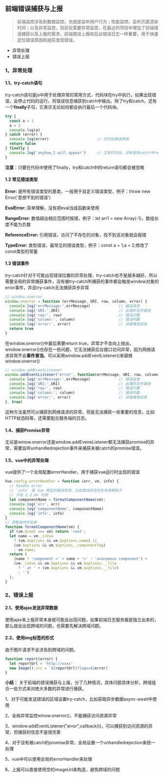 ## 前端错误捕获与上报

> 前端监控涉及到数据监控，也就是监听用户行为；性能监控，监听页面渲染时间；以及异常监控，目前仅需要异常监控，在最近的项目中增加了前端错误捕获以及上报的需求，前端错误上报和后台错误日志一样重要，用于快速定位错误原因和提前发现错误。

* 异常处理
* 错误上报

### 1、异常处理

#### 1.1、try-catch语句

try-catch语句是js中用于处理异常的常用方式，代码块在try中执行，如果出现错误，会停止代码的运行，将错误信息捕获到catch中输出。除了try和catch，还有一个**finally**子句，它表示无论如何都会执行最后一个代码块。

``` JavaScript
try {
  const a = 1
  a = 2
  console.log(a)
} catch (error) {
  console.log(error)                      // 打印出错误原因
  return false
} finally {
  console.log('anyhow,I will appear')     // 正常打印出，没有受到catch中return的影响
}
```

**注意**：只要在代码中使用了finally，try和catch中的return语句都会被忽略

#### 1.2 常见错误类型

**Error:** 是所有错误类型的基类，一般用于自定义错误类型，例子：throw new Error('意想不到的错误')

**EvalError:** 简单理解，没有把eval当成函数来使用

**RangeError:** 数值超出相应范围时报错，例子：let arr1 = new Array(-1)，数组长度不能为负数

**ReferenceError:** 引用错误，访问了不存在的对象，找不到该对象就会报错

**TypeError:** 类型错误，最常见的错误类型，例子：const a = 1;a = 2;修改了const类型的常量

#### 1.3 错误事件

try-catch针对于可能出现错误位置的异常处理，try-catch也不是越多越好。所以需要全局的异常捕获事件，没有被try-catch所捕获的事件都会触发window对象的error事件，并且try-catch无法捕获异步异常

``` JavaScript
// window.onerror
window.onerror = function (errMessage, URI, row, column, error) {
  console.log('errMessage:',errMessage)             // 错误信息
  console.log('URI:',URI)                           // 出错的文件路径
  console.log('row:', row)                          // 错误行数
  console.log('column:', column)                    // 错误列数   
  console.log('error:', error)                      // 详细堆栈信息
  return true
}
```
在window.onerror()中最后需要return true，异常才不会向上抛出，window.onerror()也存在一些问题，它无法捕获后台接口访问异常，因为网络请求异常不会**事件冒泡**。可以采用window.addEventListener()来替换window.onerror()

``` JavaScript
// window.addEventListener
window.addEventListener('error', function(errMessage, URI, row, column, error) {
  console.log('errMessage:',errMessage)             // 错误信息
  console.log('URI:',URI)                           // 出错的文件路径
  console.log('row:', row)                          // 错误行数
  console.log('column:', column)                    // 错误列数   
  console.log('error:', error)                      // 详细堆栈信息
}, true)
```

这种方法虽然可以捕获到网络请求的异常，但是无法捕获一些重要的信息，比如HTTP状态码等，还需要配合服务端的日志。

#### 1.4、捕获Promise异常

无论是winow.onerror还是window.addEveneListener都无法捕获promise的异常，需要监听unhandledrejection事件来捕获未被catch的promise错误。

#### 1.5、vue中的异常处理

vue提供了一个全局配置errorHandler，用于捕获vue运行时出现的错误

``` JavaScript
Vue.config.errorHandler = function (err, vm, info) {
  // handle error
  // `info` 是 Vue 特定的错误信息，比如错误所在的生命周期钩子
  // 只在 2.2.0+ 可用
  let componentName = formatComponentName(vm);
  console.log('err', err)
  console.log('componentName', componentName)
  console.log('info', info)
}
// 获取组件的名称
function formatComponentName(vm) {
  if (vm.$root === vm) return 'root';
  let name = vm._isVue
    ? (vm.$options && vm.$options.name) ||
    (vm.$options && vm.$options._componentTag)
    : vm.name;
  return (
    (name ? 'component <' + name + '>' : 'anonymous component') +
    (vm._isVue && vm.$options && vm.$options.__file
      ? ' at ' + (vm.$options && vm.$options.__file)
      : '')
  );
}
```

### 2、错误上报

#### 2.1、使用ajax发送异常数据

使用ajax来上报异常本身就可能会出现问题，如果前端日志服务器是独立出来的，那么就会出现跨域的问题，也需要先解决跨域问题。

#### 2.2、使用img标签的形式

由于图片请求不会涉及到跨域的问题。

``` JavaScript
function report(error) {
  let reportUrl = 'http://xxxx'
  new Image().src = `${reportUrl}?logs=${error}`
}
```

**小结：** 关于前端的错误捕获与上报，分了几种情况，具体问题具体分析，跨域组合一些方式来对绝大多数的异常进行捕获。

1、对于可能发送错误的区域设置try-catch，比如获取异步数据async-await中使用

2、全局异常监控winow.onerror()，不能捕获访问资源异常

3、window.addEventListener("error",callback())，可以捕获到访问资源的异常，但捕获的信息不是很完善

4、对于没有被catch的promise异常，全局设置一个unhandledrejection来统一处理

5、vue中可以使用全局的errorHandler来处理

6、上报可以直接使用空的imageUrl来构造，避免跨域的问题










